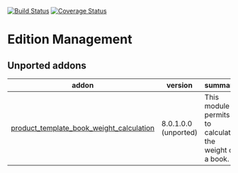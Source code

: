 [![Build Status](https://travis-ci.org/OCA/edition-mgmt.svg?branch=10.0)](https://travis-ci.org/OCA/edition-mgmt)
[![Coverage Status](https://coveralls.io/repos/OCA/edition-mgmt/badge.png?branch=10.0)](https://coveralls.io/r/OCA/edition-mgmt?branch=10.0)

# Edition Management

[//]: # (addons)

Unported addons
---------------
addon | version | summary
--- | --- | ---
[product_template_book_weight_calculation](product_template_book_weight_calculation/) | 8.0.1.0.0 (unported) | This module permits to calculate the weight of a book.

[//]: # (end addons)
